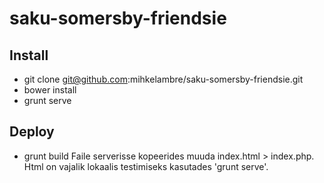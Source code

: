 saku-somersby-friendsie
=======================

## Install ##

* git clone git@github.com:mihkelambre/saku-somersby-friendsie.git
* bower install
* grunt serve

## Deploy ##
* grunt build
Faile serverisse kopeerides muuda index.html > index.php. Html on vajalik lokaalis testimiseks kasutades 'grunt serve'.